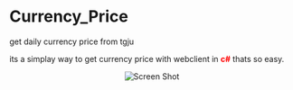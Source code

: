 # Currency_Price
get daily currency price from tgju

its a simplay way to get currency price with webclient in <strong style="color: red;">c#</strong> thats so easy.

<p align="center">
  <img src="http://s10.picofile.com/file/8405475450/Currency_Price.png" alt="Screen Shot">
</p>
